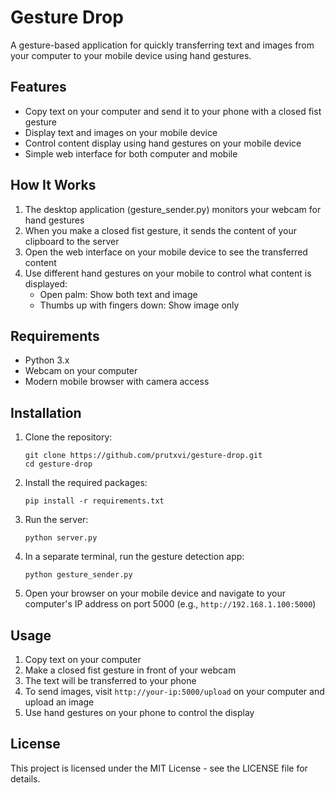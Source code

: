 # Gesture Drop

A gesture-based application for quickly transferring text and images from your computer to your mobile device using hand gestures.

## Features

- Copy text on your computer and send it to your phone with a closed fist gesture
- Display text and images on your mobile device
- Control content display using hand gestures on your mobile device
- Simple web interface for both computer and mobile

## How It Works

1. The desktop application (gesture_sender.py) monitors your webcam for hand gestures
2. When you make a closed fist gesture, it sends the content of your clipboard to the server
3. Open the web interface on your mobile device to see the transferred content
4. Use different hand gestures on your mobile to control what content is displayed:
   - Open palm: Show both text and image
   - Thumbs up with fingers down: Show image only

## Requirements

- Python 3.x
- Webcam on your computer
- Modern mobile browser with camera access

## Installation

1. Clone the repository:
   ```
   git clone https://github.com/prutxvi/gesture-drop.git
   cd gesture-drop
   ```

2. Install the required packages:
   ```
   pip install -r requirements.txt
   ```

3. Run the server:
   ```
   python server.py
   ```

4. In a separate terminal, run the gesture detection app:
   ```
   python gesture_sender.py
   ```

5. Open your browser on your mobile device and navigate to your computer's IP address on port 5000 (e.g., `http://192.168.1.100:5000`)

## Usage

1. Copy text on your computer
2. Make a closed fist gesture in front of your webcam
3. The text will be transferred to your phone
4. To send images, visit `http://your-ip:5000/upload` on your computer and upload an image
5. Use hand gestures on your phone to control the display

## License

This project is licensed under the MIT License - see the LICENSE file for details.
 
